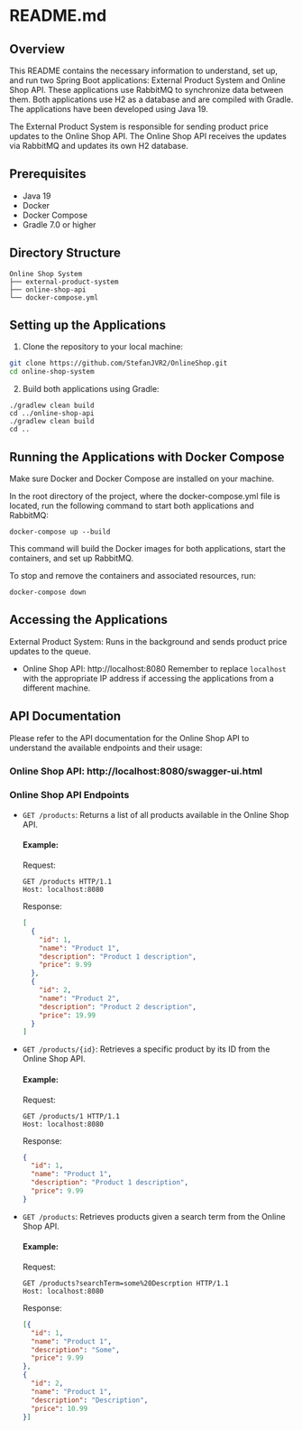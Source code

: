 # README.md

## Overview

This README contains the necessary information to understand, set up, and run two Spring Boot applications: External Product System and Online Shop API. These applications use RabbitMQ to synchronize data between them. Both applications use H2 as a database and are compiled with Gradle. The applications have been developed using Java 19.

The External Product System is responsible for sending product price updates to the Online Shop API. The Online Shop API receives the updates via RabbitMQ and updates its own H2 database.

## Prerequisites

- Java 19
- Docker
- Docker Compose
- Gradle 7.0 or higher

## Directory Structure
```
Online Shop System
├── external-product-system
├── online-shop-api
└── docker-compose.yml
```

## Setting up the Applications

1. Clone the repository to your local machine:

```bash
git clone https://github.com/StefanJVR2/OnlineShop.git
cd online-shop-system
```
2. Build both applications using Gradle:
```   cd external-product-system
./gradlew clean build
cd ../online-shop-api
./gradlew clean build
cd ..
```
## Running the Applications with Docker Compose
Make sure Docker and Docker Compose are installed on your machine.

In the root directory of the project, where the docker-compose.yml file is located, run the following command to start both applications and RabbitMQ:

```docker-compose up --build```

This command will build the Docker images for both applications, start the containers, and set up RabbitMQ.

To stop and remove the containers and associated resources, run:

```docker-compose down```

## Accessing the Applications
External Product System: Runs in the background and sends product price updates to the queue.
* Online Shop API: http://localhost:8080
Remember to replace `localhost` with the appropriate IP address if accessing the applications from a different machine.

## API Documentation
Please refer to the API documentation for the Online Shop API to understand the available endpoints and their usage:

### Online Shop API: http://localhost:8080/swagger-ui.html
### Online Shop API Endpoints

- `GET /products`: Returns a list of all products available in the Online Shop API.
    
    #### Example:
    
    Request:
    ```http
    GET /products HTTP/1.1
    Host: localhost:8080
    ```
    Response:
    ```json
    [
      {
        "id": 1,
        "name": "Product 1",
        "description": "Product 1 description",
        "price": 9.99
      },
      {
        "id": 2,
        "name": "Product 2",
        "description": "Product 2 description",
        "price": 19.99
      }
    ]
    ```
* `GET /products/{id}`: Retrieves a specific product by its ID from the Online Shop API.
    #### Example:
    
    Request:
    ```http request
    GET /products/1 HTTP/1.1
    Host: localhost:8080
    ```
    
    Response:
    ```json
    {
      "id": 1,
      "name": "Product 1",
      "description": "Product 1 description",
      "price": 9.99
    }
    
    ```
* `GET /products`: Retrieves products given a search term from the Online Shop API.
  #### Example:

  Request:
    ```http request
    GET /products?searchTerm=some%20Descrption HTTP/1.1
    Host: localhost:8080
    ```

  Response:
    ```json
    [{
      "id": 1,
      "name": "Product 1",
      "description": "Some",
      "price": 9.99
    },
    {
      "id": 2,
      "name": "Product 1",
      "description": "Description",
      "price": 10.99
    }]
    
    ```

